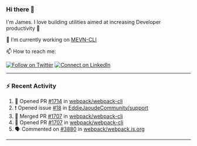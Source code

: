 ### Hi there 👋

I'm James. I love building utilities aimed at increasing Developer productivity :raised_hands: 

🔭 I’m currently working on [MEVN-CLI](https://github.com/madlabsinc/mevn-cli)

📫 How to reach me:

[![Follow on Twitter](https://img.shields.io/badge/--twitter?label=Twitter&logo=Twitter&style=social)](https://twitter.com/james_madhacks) [![Connect on LinkedIn](https://img.shields.io/badge/--linkedin?label=LinkedIn&logo=LinkedIn&style=social)](https://www.linkedin.com/in/jamesgeorge007)

---

### :zap: Recent Activity

<!--START_SECTION:activity-->
1. 💪 Opened PR [#1714](https://github.com//webpack/webpack-cli/pull/1714) in [webpack/webpack-cli](https://github.com//webpack/webpack-cli)
2. ❗️ Opened issue [#18](https://github.com//EddieJaoudeCommunity/support/issues/18) in [EddieJaoudeCommunity/support](https://github.com//EddieJaoudeCommunity/support)
3. 🎉 Merged PR [#1707](https://github.com//webpack/webpack-cli/pull/1707) in [webpack/webpack-cli](https://github.com//webpack/webpack-cli)
4. 💪 Opened PR [#1707](https://github.com//webpack/webpack-cli/pull/1707) in [webpack/webpack-cli](https://github.com//webpack/webpack-cli)
5. 🗣 Commented on [#3880](https://github.com//webpack/webpack.js.org/issues/3880) in [webpack/webpack.js.org](https://github.com//webpack/webpack.js.org)
<!--END_SECTION:activity-->

---

<!--
**jamesgeorge007/jamesgeorge007** is a ✨ _special_ ✨ repository because its `README.md` (this file) appears on your GitHub profile.

Here are some ideas to get you started:

- 🌱 I’m currently learning ...
- 👯 I’m looking to collaborate on ...
- 🤔 I’m looking for help with ...
- 💬 Ask me about ...
- 😄 Pronouns: ...
- ⚡ Fun fact: ...
-->
